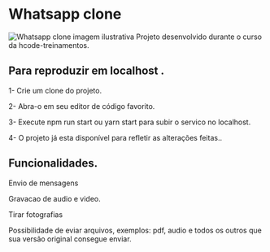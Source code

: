# Whatsapp clone

![Whatsapp clone imagem ilustrativa](img/screenshot.jpg)
Projeto desenvolvido durante o curso da hcode-treinamentos.

## Para reproduzir em localhost .

1- Crie um clone do projeto.

2- Abra-o em seu editor de código favorito.

3- Execute npm run start ou yarn start para subir o servico no localhost.

4- O projeto já esta disponível para refletir as alterações feitas..


## Funcionalidades.

Envio de mensagens

Gravacao de audio e video.

Tirar fotografias

Possibilidade de eviar arquivos, exemplos: pdf, audio e todos os outros que sua versão original consegue enviar.
